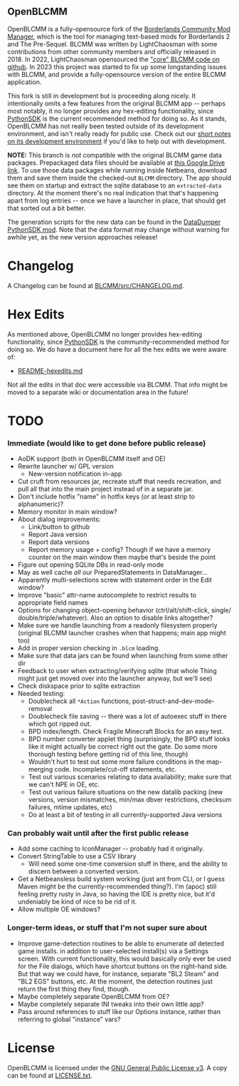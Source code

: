 OpenBLCMM
---------

OpenBLCMM is a fully-opensource fork of the
[Borderlands Community Mod Manager](https://borderlandsmodding.com/running-mods/#managing-text-based-mods-starting-blcmm),
which is the tool for managing text-based mods for Borderlands 2 and
The Pre-Sequel.  BLCMM was written by LightChaosman with some contributions
from other community members and officially released in 2018.  In 2022,
LightChaosman opensourced the ["core" BLCMM code on github](https://github.com/LightChaosman/blcmm).
In 2023 this project was started to fix up some longstanding issues
with BLCMM, and provide a fully-opensource version of the entire BLCMM
application.

This fork is still in development but is proceeding along nicely.  It
intentionally omits a few features from the original BLCMM app -- perhaps
most notably, it no longer provides any hex-editing functionality, since
[PythonSDK](https://borderlandsmodding.com/sdk-mods/) is the current
recommended method for doing so.  As it stands, OpenBLCMM has not really
been tested outside of its development environment, and isn't really ready
for public use.  Check out our [short notes on its development environment](README-developing.md)
if you'd like to help out with development.

**NOTE:** This branch is *not* compatible with the original BLCMM game data
packages.  Prepackaged data files should be available at [this Google
Drive link](https://drive.google.com/drive/folders/1ssqbAIGTm2xZvhQPizqnrlWsez9ba9Bw?usp=share_link).
To use those data packages while running inside Netbeans, download them and
save them inside the checked-out `BLCMM` directory.  The app should see them
on startup and extract the sqlite database to an `extracted-data` directory.
At the moment there's no real indication that that's happening apart from
log entries -- once we have a launcher in place, that should get that sorted
out a bit better.

The generation scripts for the new data can be found in the [DataDumper
PythonSDK mod](https://github.com/BLCM/DataDumper).  Note that the data
format may change without warning for awhile yet, as the new version
approaches release!

Changelog
=========

A Changelog can be found at [BLCMM/src/CHANGELOG.md](BLCMM/src/CHANGELOG.md).

Hex Edits
=========

As mentioned above, OpenBLCMM no longer provides hex-editing functionality,
since [PythonSDK](https://borderlandsmodding.com/sdk-mods/) is the
community-recommended method for doing so.  We do have a document here for
all the hex edits we were aware of:

* [README-hexedits.md](README-hexedits.md)

Not all the edits in that doc were accessible via BLCMM.  That info might be
moved to a separate wiki or documentation area in the future!

TODO
====

### Immediate (would like to get done before public release)

- AoDK support (both in OpenBLCMM itself and OE)
- Rewrite launcher w/ GPL version
  - New-version notification in-app
- Cut cruft from resources jar, recreate stuff that needs recreation, and
  pull all that into the main project instead of in a separate jar.
- Don't include hotfix "name" in hotfix keys (or at least strip to alphanumeric)?
- Memory monitor in main window?
- About dialog improvements:
  - Link/button to github
  - Report Java version
  - Report data versions
  - Report memory usage + config?  Though if we have a memory counter on
    the main window then maybe that's beside the point
- Figure out opening SQLite DBs in read-only mode
- May as well cache *all* our PreparedStatements in DataManager...
- Apparently multi-selections screw with statement order in the Edit window?
- Improve "basic" attr-name autocomplete to restrict results to appropriate
  field names
- Options for changing object-opening behavior (ctrl/alt/shift-click, single/
  double/triple/whatever).  Also an option to disable links altogether?
- Make sure we handle launching from a readonly filesystem properly
  (original BLCMM launcher crashes when that happens; main app might too)
- Add in proper version checking in `.blcm` loading.
- Make sure that data jars can be found when launching from some other dir
- Feedback to user when extracting/verifying sqlite (that whole Thing might
  just get moved over into the launcher anyway, but we'll see)
- Check diskspace prior to sqlite extraction
- Needed testing:
  - Doublecheck all `*Action` functions, post-struct-and-dev-mode-removal
  - Doublecheck file saving -- there was a lot of autoexec stuff in there
    which got ripped out.
  - BPD index/length.  Check Fragile Minecraft Blocks for an easy test.
  - BPD number converter applet thing (surprisingly, the BPD stuff looks
    like it might actually be correct right out the gate.  Do some more
    thorough testing before getting rid of this line, though)
  - Wouldn't hurt to test out some more failure conditions in the map-merging
    code.  Incomplete/cut-off statements, etc.
  - Test out various scenarios relating to data availability; make sure that
    we can't NPE in OE, etc.
  - Test out various failure situations on the new datalib packing (new
    versions, version mismatches, min/max dbver restrictions, checksum failures,
    mtime updates, etc)
  - Do at least a bit of testing in all currently-supported Java versions

### Can probably wait until after the first public release

- Add some caching to IconManager -- probably had it originally.
- Convert StringTable to use a CSV library
  - Will need some one-time conversion stuff in there, and the ability to
    discern between a converted version.
- Get a Netbeansless build system working (just ant from CLI, or I guess
  Maven might be the currently-recommended thing?).  I'm (apoc) still
  feeling pretty rusty in Java, so having the IDE is pretty nice, but
  it'd undeniably be kind of nice to be rid of it.
- Allow multiple OE windows?

### Longer-term ideas, or stuff that I'm not super sure about

- Improve game-detection routines to be able to enumerate *all* detected
  game installs. in addition to user-selected install(s) via a Settings
  screen.  With current functionality, this would basically only ever be
  used for the File dialogs, which have shortcut buttons on the right-hand
  side.  But that way we could have, for instance, separate "BL2 Steam"
  and "BL2 EGS" buttons, etc.  At the moment, the detection routines just
  return the first thing they find, though.
- Maybe completely separate OpenBLCMM from OE?
- Maybe completely separate INI tweaks into their own little app?
- Pass around references to stuff like our Options instance, rather than
  referring to global "instance" vars?

License
=======

OpenBLCMM is licensed under the [GNU General Public License v3](https://www.gnu.org/licenses/gpl-3.0.en.html).
A copy can be found at [LICENSE.txt](LICENSE.txt).


